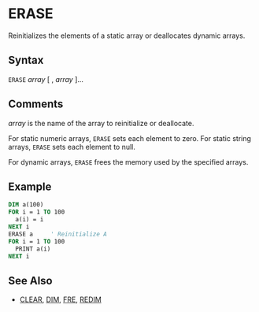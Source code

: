 # ERASE

Reinitializes the elements of a static array or deallocates dynamic arrays.

## Syntax

`ERASE` *array* [ , *array* ]...

## Comments

*array* is the name of the array to reinitialize or deallocate.

For static numeric arrays, `ERASE` sets each element to zero. For static string arrays, `ERASE` sets each element to null.

For dynamic arrays, `ERASE` frees the memory used by the specified arrays.

## Example

```vb
DIM a(100)
FOR i = 1 TO 100
  a(i) = i
NEXT i
ERASE a     ' Reinitialize A
FOR i = 1 TO 100
  PRINT a(i)
NEXT i
```

## See Also

* [CLEAR](CLEAR), [DIM](DIM), [FRE](FRE), [REDIM](REDIM)
